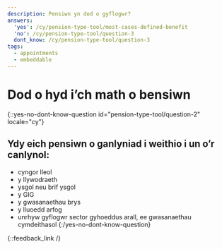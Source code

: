 ```yaml
---
description: Pensiwn yn dod o gyflogwr?
answers:
  'yes': /cy/pension-type-tool/most-cases-defined-benefit
  'no': /cy/pension-type-tool/question-3
  dont_know: /cy/pension-type-tool/question-3
tags:
  - appointments
  - embeddable
---
```


# Dod o hyd i’ch math o bensiwn

{::yes-no-dont-know-question id="pension-type-tool/question-2" locale="cy"}
## Ydy eich pensiwn o ganlyniad i weithio i un o’r canlynol:

* cyngor lleol
* y llywodraeth
* ysgol neu brif ysgol
* y GIG
* y gwasanaethau brys
* y lluoedd arfog
* unrhyw gyflogwr sector gyhoeddus arall, ee gwasanaethau cymdeithasol
{:/yes-no-dont-know-question}

{::feedback_link /}
